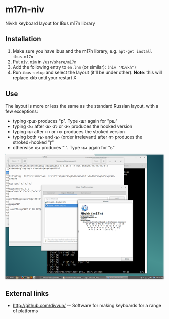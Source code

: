 # m17n-niv
Nivkh keyboard layout for IBus m17n library

## Installation

1. Make sure you have ibus and the m17n library, e.g. `apt-get install ibus-m17n`
1. Put `niv.mim` in `/usr/share/m17n`
1. Add the following entry to `en.lnm` (or similar): `(niv "Nivkh")`
1. Run `ibus-setup` and select the layout (it'll be under other).  **Note**: this will replace xkb until your restart X

## Use

The layout is more or less the same as the standard Russian layout, with a few exceptions:
- typing ‹рш› produces "р̌".  Type ‹ш› again for "рш"
- typing ‹ъ› after ‹к› ‹г› or ‹н› produces the hooked version
- typing ‹ь› after ‹г› or ‹х› produces the stroked version
- typing both ‹ъ› and ‹ь› (order irrelevant) after ‹г› produces the stroked+hooked "ӻ"
- otherwise ‹ь› produces "’".  Type ‹ь› again for "ь"

![Nivkh keyboard](nivkh-keyboard.png)

## External links

- http://github.com/divvun/ -- Software for making keyboards for a range of platforms
